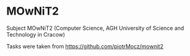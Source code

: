 # MOwNiT2
Subject MOwNiT2 (Computer Science, AGH University of Science and Technology in Cracow)

Tasks were taken from https://github.com/piotrMocz/mownit2 
